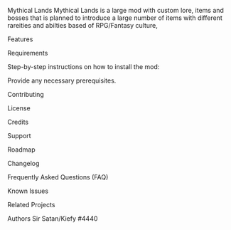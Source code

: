 Mythical Lands 
Mythical Lands is a large mod with custom lore, items and bosses that is planned to introduce a large number of items with different rareities and abilties based of RPG/Fantasy culture,

Features


Requirements

Step-by-step instructions on how to install the mod:

Provide any necessary prerequisites.

Contributing

License

Credits

Support

Roadmap

Changelog

Frequently Asked Questions (FAQ)

Known Issues

Related Projects

Authors
Sir Satan/Kiefy #4440
